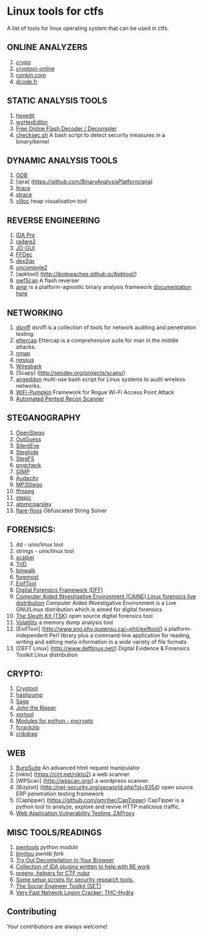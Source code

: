 Linux tools for ctfs
========================

A list of tools for linux operating system that can be used in ctfs.

## ONLINE ANALYZERS
1. [crypo](http://www.crypo.com/)
2. [cryptool-online](http://www.cryptool-online.org/)
3. [rumkin.com](http://rumkin.com/tools/cipher/)
4. [dcode.fr](http://www.dcode.fr/)


## STATIC ANALYSIS TOOLS
1. [hexedit](http://www.hexedit.com)
2. [wxHexEditor](http://www.wxhexeditor.org/download.php)
3. [Free Online Flash Decoder / Decompiler](http://www.showmycode.com/)
4. [checksec.sh](http://www.trapkit.de/tools/checksec.html) A bash script to detect security measures in a binary/kernel


## DYNAMIC ANALYSIS TOOLS
1. [GDB](http://www.gnu.org/software/gdb/download/)
2. [qira] (https://github.com/BinaryAnalysisPlatform/qira)
3. [ltrace](http://linux.die.net/man/1/ltrace)
4. [strace](http://linux.die.net/man/1/strace)
5. [villoc](https://github.com/wapiflapi/villoc) heap visualisation tool


## REVERSE ENGINEERING
1. [IDA Pro](https://www.hex-rays.com/products/ida/support/download.shtml)
2. [radare2](http://www.radare.org/y/?p=download)
3. [JD-GUI](http://jd.benow.ca/#jd-gui-overview)
4. [FFDec](http://www.free-decompiler.com/flash/download.html)
5. [dex2jar](http://code.google.com/p/dex2jar/)
6. [uncompyle2](https://github.com/wibiti/uncompyle2)
7. [apktool] (http://ibotpeaches.github.io/Apktool/)
8. [swfScan](http://h30499.www3.hp.com/t5/SWFScan/SWFSCAN/m-p/6692476#M46) A flash reverser
9. [angr](https://github.com/angr/angr) is a platform-agnostic binary analysis framework [documentation here](https://github.com/angr/angr-doc)

## NETWORKING
1. [dsniff](http://monkey.org/~dugsong/dsniff/) dsniff is a collection of tools for network auditing and penetration testing.
2. [ettercap](http://ettercap.github.io/ettercap/) Ettercap is a comprehensive suite for man in the middle attacks.
3. [nmap](http://nmap.org/)
4. [nessus](http://www.tenable.com/products/nessus-vulnerability-scanner)
5. [Wireshark](https://www.wireshark.org/) 
6. [Scapy] (http://secdev.org/projects/scapy/)
7. [airgeddon](https://github.com/v1s1t0r1sh3r3/airgeddon) multi-use bash script for Linux systems to audit wireless networks.
8. [WiFi-Pumpkin](https://github.com/P0cL4bs/WiFi-Pumpkin) Framework for Rogue Wi-Fi Access Point Attack
9. [Automated Pentest Recon Scanner](https://github.com/1N3/Sn1per)

## STEGANOGRAPHY
1. [OpenStego](http://www.openstego.info/)
2. [OutGuess](http://www.outguess.org/download.php)
3. [SilentEye](http://www.silenteye.org/download.html)
4. [Steghide](http://steghide.sourceforge.net/download.php)
5. [StegFS](http://sourceforge.net/projects/stegfs/)
6. [pngcheck](http://www.libpng.org/pub/png/apps/pngcheck.html)
7. [GIMP](http://www.gimp.org/downloads/)
8. [Audacity](http://audacity.sourceforge.net/download/)
9. [MP3Stego](http://www.petitcolas.net/steganography/mp3stego/)
10. [ffmpeg](https://www.ffmpeg.org/download.html)
11. [stepic](http://domnit.org/stepic/doc/)
12. [atomicparsley](http://atomicparsley.sourceforge.net/)
13. [flare-floss](https://github.com/fireeye/flare-floss) Obfuscated String Solver


## FORENSICS:
1. dd - unix/linux tool
2. strings - unix/linux tool
3. [scalpel](https://github.com/sleuthkit/scalpel)
4. [TrID](http://mark0.net/soft-trid-e.html)
5. [binwalk](http://binwalk.org/)
6. [foremost](http://foremost.sourceforge.net/)
7. [ExifTool](http://www.sno.phy.queensu.ca/~phil/exiftool/)
8. [Digital Forensics Framework (DFF)](http://www.digital-forensic.org/download/) 
9. [Computer Aided INvestigative Environment (CAINE) Linux forensics live distribution](http://www.caine-live.net/) Computer Aided INvestigative Environment is a Live GNU/Linux distribution which is aimed for digital forensics
10. [The Sleuth Kit (TSK)](http://www.sleuthkit.org/sleuthkit/download.php) open source digital forensics tool
11. [Volatility](http://code.google.com/p/volatility/) a memory dump analysis tool
12. [ExifTool] (http://www.sno.phy.queensu.ca/~phil/exiftool/) a platform-independent Perl library plus a command-line application for reading, writing and editing meta information in a wide variety of file formats 
13. [DEFT Linux] (http://www.deftlinux.net/) Digital Evidence & Forensics Toolkit Linux distribution


## CRYPTO:
1. [Cryptool](https://www.cryptool.org/)
2. [hashpump](https://github.com/bwall/HashPump)
3. [Sage](http://www.sagemath.org/)
4. [John the Ripper](http://www.openwall.com/john/)
5. [xortool](https://github.com/hellman/xortool)
6. [Modules for python - pycrypto](https://www.dlitz.net/software/pycrypto/)
7. [fcrackzip](http://software.schmorp.de/pkg/fcrackzip.html)
8. [cribdrag](https://github.com/SpiderLabs/cribdrag)
 

## WEB
1. [BurpSuite](https://portswigger.net/burp/) An advanced html request manipulator
2. [nikto] (https://cirt.net/nikto2) a web scanner
3. [WPScan] (http://wpscan.org/) a wordpress scanner.
4. [Bizploit] (http://net-security.org/secworld.php?id=9354)  open source ERP penetration testing framework
5. [Captipper] (https://github.com/omriher/CapTipper) CapTipper is a python tool to analyze, explore and revive HTTP malicious traffic.
6. [Web Application Vulnerability Testing: ZAProxy](https://github.com/zaproxy/zaproxy/releases)

## MISC TOOLS/READINGS
1. [pwntools](https://github.com/Gallopsled/pwntools) *python module*
2. [binjitsu](https://github.com/binjitsu/binjitsu) *pwnlib fork*
2. [Try Out Decompilation In Your Browser](https://retdec.com/decompilation/)
3. [Collection of IDA plugins written to help with RE work](https://github.com/devttys0/ida/tree/master/plugins)
4. [preeny, helpers for CTF nubz](https://github.com/boogy/preeny)
5. [Some setup scripts for security research tools.](https://github.com/zardus/ctf-tools)
6. [The Social-Engineer Toolkit (SET)](https://github.com/trustedsec/social-engineer-toolkit/)
7. [Very Fast Network Logon Cracker: THC-Hydra](https://github.com/vanhauser-thc/thc-hydra)
 
## Contributing
Your contributions are always welcome!

